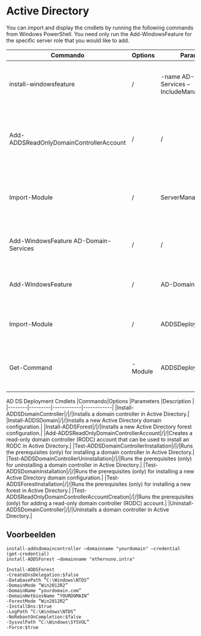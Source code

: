 # Active Directory

You can import and display the cmdlets by running the following commands from Windows PowerShell. You need only run the Add-WindowsFeature for the specific server role that you would like to add.

|Commando|Options  |Parameters  |Description |
|--------|---------|------------|------------|
|install-windowsfeature |/|-name AD-Domain-Services –IncludeManagementTools|This command will extract all required binary files and start the installation procedure|
|Add-ADDSReadOnlyDomainControllerAccount|/|/|Creates a read-only domain controller (RODC) account that can be used to install an RODC in Active Directory.|
|Import-Module|/|ServerManager|Imports the Server Manager module that provides the Add-WindowsFeature cmdlet.|
|Add-WindowsFeature AD-Domain-Services|/|/|Adds the Active Directory Domain Services binaries.|
|Add-WindowsFeature|/|AD-Domain-Services|Adds the Active Directory Domain Services binaries.|
|Import-Module|/|ADDSDeployment|Imports the AD DS Deployment module that provides the above cmdlets.|
|Get-Command|-Module|ADDSDeployment|Displays all the above cmdlets that are associated with AD DS Deployment.|

AD DS Deployment Cmdlets
|Commando|Options  |Parameters  |Description |
|--------|---------|------------|------------|
|Install-ADDSDomainController|/|/|Installs a domain controller in Active Directory.|
|Install-ADDSDomain|/|/|Installs a new Active Directory domain configuration.|
|Install-ADDSForest|/|/|Installs a new Active Directory forest configuration.|
|Add-ADDSReadOnlyDomainControllerAccount|/|/|Creates a read-only domain controller (RODC) account that can be used to install an RODC in Active Directory.|
|Test-ADDSDomainControllerInstallation|/|/|Runs the prerequisites (only) for installing a domain controller in Active Directory.|
|Test-ADDSDomainControllerUninstallation|/|/|Runs the prerequisites (only) for uninstalling a domain controller in Active Directory.|
|Test-ADDSDomainInstallation|/|/|Runs the prerequisites (only) for installing a new Active Directory domain configuration.|
|Test-ADDSForestInstallation|/|/|Runs the prerequisites (only) for installing a new forest in Active Directory.|
|Test-ADDSReadOnlyDomainControllerAccountCreation|/|/|Runs the prerequisites (only) for adding a read-only domain controller (RODC) account.|
|Uninstall-ADDSDomainController|/|/|Uninstalls a domain controller in Active Directory.|

## Voorbeelden
    install-addsdomaincontroller –domainname "yourdomain" –credential (get-credential)
    install-ADDSForest –domainname "ethernuno.intra"

    Install-ADDSForest
    -CreateDnsDelegation:$false
    -DatabasePath “C:\Windows\NTDS”
    -DomainMode “Win2012R2”
    -DomainName “yourdomain.com”
    -DomainNetbiosName “YOURDOMAIN”
    -ForestMode “Win2012R2”
    -InstallDns:$true
    -LogPath “C:\Windows\NTDS”
    -NoRebootOnCompletion:$false
    -SysvolPath “C:\Windows\SYSVOL”
    -Force:$true





	




	

